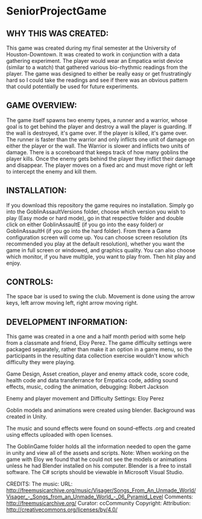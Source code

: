 # SeniorProjectGame
## WHY THIS WAS CREATED: 
This game was created during my final semester at the University of Houston-Downtown. It was created to work in conjunction with a data
gathering experiment. The player would wear an Empatica wrist device (similar to a watch) that gathered various bio-rhythmic readings from 
the player.  The game was designed to either be really easy or get frustratingly hard so I could take the readings and see if there was 
an obvious pattern that could potentially be used for future experiments. 

## GAME OVERVIEW: 
The game itself spawns two enemy types, a runner and a warrior, whose goal is to get behind the player and destroy a wall the player is
guarding. If the wall is destroyed, it's game over. If the player is killed, it's game over.  The runner is faster than the warrior and only inflicts one unit of damage on either the player or the wall. The Warrior is slower and inflicts two units of damage. There is a scoreboard that keeps track of how many goblins the player kills. Once the enemy gets behind the player they inflict their damage and disappear. The player moves on a fixed arc and must move right or left to intercept the enemy and kill them.  
## INSTALLATION:
If you download this repository the game requires no installation. Simply go into the GoblinAssaultVersions folder, choose which version you wish to play (Easy mode or hard mode), go in that respective folder and double click on either GoblinAssaultE (if you go into the easy folder) or GoblinAssaultH (if you go into the hard folder).  From there a Game configuration screen will come up. You can choose screen resolution (its recommended you play at the default resolution), whether you want the game in full screen or windowed, and graphics quality.  You can also choose which monitor, if you have multiple, you want to play from. Then hit play and enjoy. 

## CONTROLS: 
The space bar is used to swing the club.
Movement is done using the arrow keys, left arrow moving left, right arrow moving right. 
 
## DEVELOPMENT INFORMATION:
This game was created in a one and a half month period with some help from a classmate and friend, Eloy Perez.  The game difficulty
settings were packaged separately, rather than make it an option in a game menu, so the participants in the resulting data collection
exercise wouldn't know which difficulty they were playing.

Game Design, Asset creation, player and enemy attack code, score code, health code and data transferrance for Empatica code, adding sound effects, music, coding the animation, debugging: 
Robert Jackson

Enemy and player movement and Difficulty Settings: Eloy Perez

Goblin models and animations were created using blender. Background was created in Unity. 

The music and sound effects were found on sound-effects .org and created using effects uploaded with open licenses.

The GoblinGame folder holds all the information needed to open the game in unity and view all of the assets and scripts. 
Note: When working on the game with Eloy we found that he could not see the models or animations unless he had Blender installed on his computer.  Blender is a free to install software.  The C# scripts should be viewable in Microsoft Visual Studio. 

CREDITS: 
The music:
URL: http://freemusicarchive.org/music/Visager/Songs_From_An_Unmade_World/Visager_-_Songs_from_an_Unmade_World_-_06_Pyramid_Level
Comments: http://freemusicarchive.org/
Curator: ccCommunity
Copyright: Attribution: http://creativecommons.org/licenses/by/4.0/
